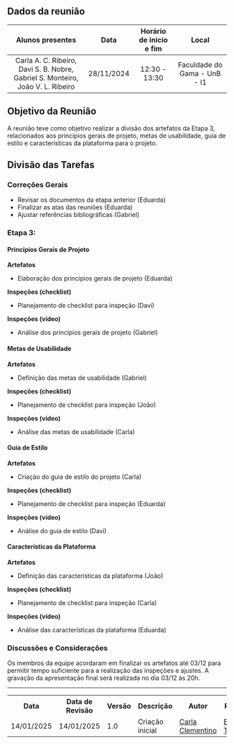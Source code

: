 ## Dados da reunião

|                                Alunos presentes                                |    Data    | Horário de inicio e fim |            Local             |
| :----------------------------------------------------------------------------: | :--------: | :---------------------: | :--------------------------: |
| Carla A. C. Ribeiro, Davi S. B. Nobre, Gabriel S. Monteiro, João V. L. Ribeiro | 28/11/2024 |      12:30 - 13:30      | Faculdade do Gama - UnB - I1 |

## Objetivo da Reunião

A reunião teve como objetivo realizar a divisão dos artefatos da Etapa 3, relacionados aos princípios gerais de projeto, metas de usabilidade, guia de estilo e características da plataforma para o projeto.

## Divisão das Tarefas

### Correções Gerais

- Revisar os documentos da etapa anterior (Eduarda)
- Finalizar as atas das reuniões (Eduarda)
- Ajustar referências bibliográficas (Gabriel)

### Etapa 3:

#### **Princípios Gerais de Projeto**

**Artefatos** 

- Elaboração dos princípios gerais de projeto (Eduarda)  

**Inspeções (checklist)**  

- Planejamento de checklist para inspeção (Davi)  

**Inspeções (vídeo)**  

- Análise dos princípios gerais de projeto (Gabriel)  

#### **Metas de Usabilidade**

**Artefatos**  

- Definição das metas de usabilidade (Gabriel) 
   
**Inspeções (checklist)**  

- Planejamento de checklist para inspeção (João)  
  
**Inspeções (vídeo)**  

- Análise das metas de usabilidade (Carla)  

#### **Guia de Estilo**

**Artefatos**  

- Criação do guia de estilo do projeto (Carla)  
  
**Inspeções (checklist)**  

- Planejamento de checklist para inspeção (Eduarda)  
  
**Inspeções (vídeo)**  

- Análise do guia de estilo (Davi)  

#### **Características da Plataforma**

**Artefatos**  

- Definição das características da plataforma (João)  
  
**Inspeções (checklist)**  

- Planejamento de checklist para inspeção (Carla)  
  
**Inspeções (vídeo)**  

- Análise das características da plataforma (Eduarda)  

### Discussões e Considerações

Os membros da equipe acordaram em finalizar os artefatos até 03/12 para permitir tempo suficiente para a realização das inspeções e ajustes. A gravação da apresentação final será realizada no dia 03/12 às 20h.


---

<div align="center">
    <table>
    <tr>
        <th>Data</th>
        <th>Data de Revisão</th>
        <th>Versão</th>
        <th>Descrição</th>
        <th>Autor</th>
        <th>Revisor</th>
    </tr>
    <tr>
        <td>14/01/2025</td>
        <td>14/01/2025</td>
        <td>1.0</td>
        <td>Criação inicial</td>
        <td><a href="https://github.com/ccarlaa">Carla Clementino</a></td>
        <td><a href="https://github.com/erteduarda">Eduarda Tavares</a></td>
    </tr>
    </table>
</div>
